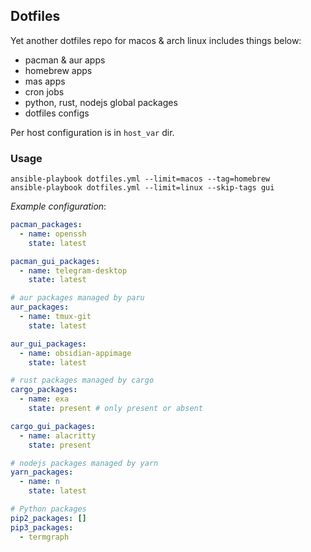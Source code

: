 ## Dotfiles

Yet another dotfiles repo for macos & arch linux includes things below:

- pacman & aur apps
- homebrew apps
- mas apps
- cron jobs
- python, rust, nodejs global packages
- dotfiles configs

Per host configuration is in `host_var` dir.

### Usage

```
ansible-playbook dotfiles.yml --limit=macos --tag=homebrew
ansible-playbook dotfiles.yml --limit=linux --skip-tags gui
```

*Example configuration*:

```yaml
pacman_packages:
  - name: openssh
    state: latest

pacman_gui_packages:
  - name: telegram-desktop
    state: latest

# aur packages managed by paru
aur_packages:
  - name: tmux-git
    state: latest

aur_gui_packages:
  - name: obsidian-appimage
    state: latest

# rust packages managed by cargo
cargo_packages:
  - name: exa
    state: present # only present or absent

cargo_gui_packages:
  - name: alacritty
    state: present

# nodejs packages managed by yarn
yarn_packages:
  - name: n
    state: latest

# Python packages
pip2_packages: []
pip3_packages:
  - termgraph
```
